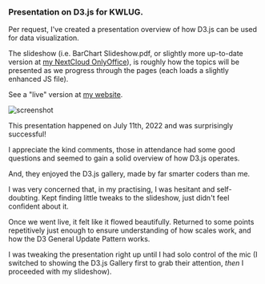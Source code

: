 ### Presentation on D3.js for KWLUG.


Per request, I've created a presentation overview of how D3.js
can be used for data visualization.

The slideshow (i.e. BarChart Slideshow.pdf, or slightly more up-to-date 
version at
[my NextCloud OnlyOffice](https://nextcloud.ronaldbarnes.ca/s/zr364LZEWyZcepd)),
is roughly how the topics will be presented as we progress through the 
pages (each loads a slightly enhanced JS file).


See a "live" version at [my website](http://bclug.ca:8008/d3/kwlug/bar-chart/).

![screenshot](http://bclug.ca:8008/d3/kwlug/images/KWLUG-bar-chart-2022-05-15.gif)



This presentation happened on July 11th, 2022 and was surprisingly successful!

I appreciate the kind comments, those in attendance had some good questions
and seemed to gain a solid overview of how D3.js operates.

And, they enjoyed the D3.js gallery, made by far smarter coders than me.

I was very concerned that, in my practising, I was hesitant and self-doubting.
Kept finding little tweaks to the slideshow, just didn't feel confident about it.

Once we went live, it felt like it flowed beautifully. Returned to some points
repetitively just enough to ensure understanding of how scales work, and how 
the D3 General Update Pattern works.

I was tweaking the presentation right up until I had solo control of the mic
(I switched to showing the D3.js Gallery first to grab their attention, *then*
I proceeded with my slideshow).

